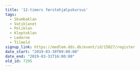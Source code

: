 ```yaml
---
title: '12-timers førstehjælpskursus'
tags:
  - Skumbaklan
  - Vatiklanet
  - Peliklan
  - Kleptoklan
  - Lederne
  - Tilmeld
signup_link: https://medlem.dds.dk/event/id/15027/register
date_start: "2019-03-30T09:00:00"
date_end: "2019-03-31T16:00:00"
old_id: 7295
---
```

